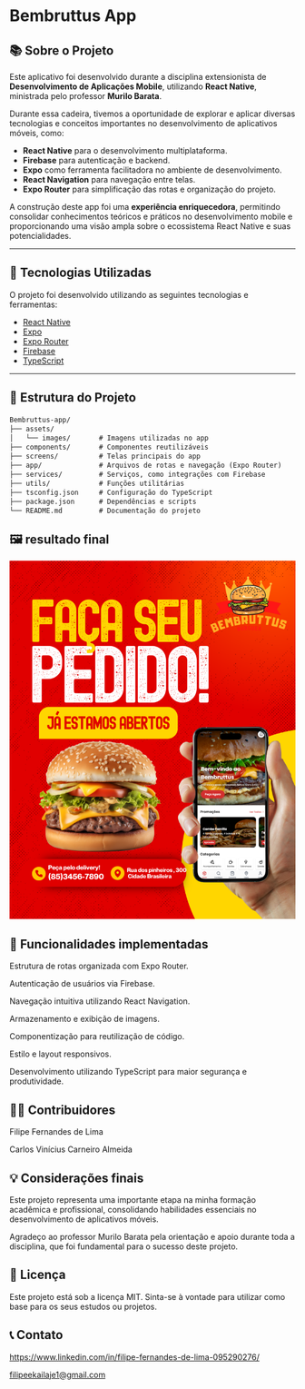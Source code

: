 # Bembruttus App

## 📚 Sobre o Projeto

Este aplicativo foi desenvolvido durante a disciplina extensionista de **Desenvolvimento de Aplicações Mobile**, utilizando **React Native**, ministrada pelo professor **Murilo Barata**.

Durante essa cadeira, tivemos a oportunidade de explorar e aplicar diversas tecnologias e conceitos importantes no desenvolvimento de aplicativos móveis, como:

- **React Native** para o desenvolvimento multiplataforma.
- **Firebase** para autenticação e backend.
- **Expo** como ferramenta facilitadora no ambiente de desenvolvimento.
- **React Navigation** para navegação entre telas.
- **Expo Router** para simplificação das rotas e organização do projeto.

A construção deste app foi uma **experiência enriquecedora**, permitindo consolidar conhecimentos teóricos e práticos no desenvolvimento mobile e proporcionando uma visão ampla sobre o ecossistema React Native e suas potencialidades.

---

## 🚀 Tecnologias Utilizadas

O projeto foi desenvolvido utilizando as seguintes tecnologias e ferramentas:

- [React Native](https://reactnative.dev/)
- [Expo](https://expo.dev/)
- [Expo Router](https://expo.github.io/router/)
- [Firebase](https://firebase.google.com/)
- [TypeScript](https://www.typescriptlang.org/)

---

## 📁 Estrutura do Projeto

```plaintext
Bembruttus-app/
├── assets/
│   └── images/       # Imagens utilizadas no app
├── components/       # Componentes reutilizáveis
├── screens/          # Telas principais do app
├── app/              # Arquivos de rotas e navegação (Expo Router)
├── services/         # Serviços, como integrações com Firebase
├── utils/            # Funções utilitárias
├── tsconfig.json     # Configuração do TypeScript
├── package.json      # Dependências e scripts
└── README.md         # Documentação do projeto
```

## 🖼️ resultado final
<p align="center"> <img width="800px" src="https://raw.githubusercontent.com/filipe420/Bembruttus-app/main/assets/images/desing 1.png"> </p>

## 📌 Funcionalidades implementadas
Estrutura de rotas organizada com Expo Router.

Autenticação de usuários via Firebase.

Navegação intuitiva utilizando React Navigation.

Armazenamento e exibição de imagens.

Componentização para reutilização de código.

Estilo e layout responsivos.

Desenvolvimento utilizando TypeScript para maior segurança e produtividade.

## 👨‍💻 Contribuidores
Filipe Fernandes de Lima

Carlos Vinícius Carneiro Almeida

## 💡 Considerações finais
Este projeto representa uma importante etapa na minha formação acadêmica e profissional, consolidando habilidades essenciais no desenvolvimento de aplicativos móveis.

Agradeço ao professor Murilo Barata pela orientação e apoio durante toda a disciplina, que foi fundamental para o sucesso deste projeto.

## 📄 Licença
Este projeto está sob a licença MIT.
Sinta-se à vontade para utilizar como base para os seus estudos ou projetos.

## 📞 Contato

https://www.linkedin.com/in/filipe-fernandes-de-lima-095290276/

filipeekailaje1@gmail.com






